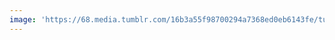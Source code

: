 ```yaml
---
image: 'https://68.media.tumblr.com/16b3a55f98700294a7368ed0eb6143fe/tumblr_ngfckcnjZi1tbdx3so1_1280.jpg'
---
```

